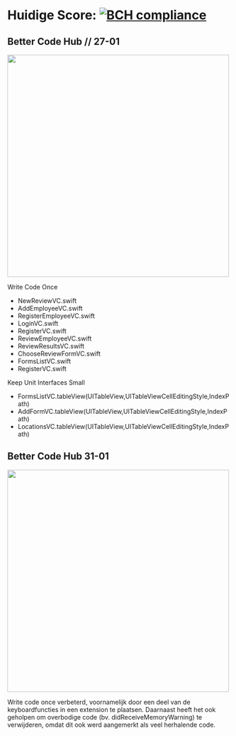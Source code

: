 # Huidige Score: [![BCH compliance](https://bettercodehub.com/edge/badge/jasperscholten/programmeerproject)](https://bettercodehub.com)

## Better Code Hub // 27-01

<img src="https://github.com/jasperscholten/programmeerproject/blob/master/doc/BetterCodeHub2701.png" width="500"></br>

Write Code Once
- NewReviewVC.swift
- AddEmployeeVC.swift
- RegisterEmployeeVC.swift
- LoginVC.swift
- RegisterVC.swift
- ReviewEmployeeVC.swift
- ReviewResultsVC.swift
- ChooseReviewFormVC.swift
- FormsListVC.swift
- RegisterVC.swift

Keep Unit Interfaces Small
- FormsListVC.tableView(UITableView,UITableViewCellEditingStyle,IndexPath)
- AddFormVC.tableView(UITableView,UITableViewCellEditingStyle,IndexPath)
- LocationsVC.tableView(UITableView,UITableViewCellEditingStyle,IndexPath)

## Better Code Hub 31-01

<img src="https://github.com/jasperscholten/programmeerproject/blob/master/doc/BetterCodeHub3101.png" width="500"></br>

Write code once verbeterd, voornamelijk door een deel van de keyboardfuncties in een extension te plaatsen. Daarnaast heeft het ook geholpen om overbodige code (bv. didReceiveMemoryWarning) te verwijderen, omdat dit ook werd aangemerkt als veel herhalende code.
